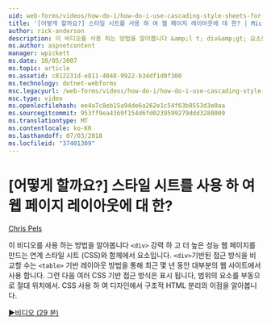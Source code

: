 ```yaml
---
uid: web-forms/videos/how-do-i/how-do-i-use-cascading-style-sheets-for-web-page-layout
title: '[어떻게 할까요?] 스타일 시트를 사용 하 여 웹 페이지 레이아웃에 대 한? | Microsoft 문서'
author: rick-anderson
description: 이 비디오를 사용 하는 방법을 알아봅니다 &amp;l t; div&amp;gt; 요소를 만드는 강력 하 고 더 높은 성능 웹 p 연계 스타일 시트 (CSS)와 함께에서 하는 중...
ms.author: aspnetcontent
manager: wpickett
ms.date: 10/05/2007
ms.topic: article
ms.assetid: c812231d-e811-4048-9922-b34df1d0f300
ms.technology: dotnet-webforms
msc.legacyurl: /web-forms/videos/how-do-i/how-do-i-use-cascading-style-sheets-for-web-page-layout
msc.type: video
ms.openlocfilehash: ee4a7c8eb15a94de6a262e1c54f63b8553d3e0aa
ms.sourcegitcommit: 953ff9ea4369f154d6fd0239599279ddd3280009
ms.translationtype: MT
ms.contentlocale: ko-KR
ms.lasthandoff: 07/03/2018
ms.locfileid: "37401309"
---
```

<a name="how-do-i-use-cascading-style-sheets-for-web-page-layout"></a>[어떻게 할까요?] 스타일 시트를 사용 하 여 웹 페이지 레이아웃에 대 한?
====================
[Chris Pels](https://twitter.com/chrispels)

이 비디오를 사용 하는 방법을 알아봅니다 `<div>` 강력 하 고 더 높은 성능 웹 페이지를 만드는 연계 스타일 시트 (CSS)와 함께에서 요소입니다. `<div>`기반된 접근 방식을 비교할 수는 `<table>` 기반 레이아웃 방법을 통해 최근 몇 년 동안 대부분의 웹 사이트에서 사용 합니다. 그런 다음 여러 CSS 기반 접근 방식은 표시 됩니다, 범위의 요소를 부동으로 절대 위치에서. CSS 사용 하 여 디자인에서 구조적 HTML 분리의 이점을 알아봅니다.

[&#9654;비디오 (29 분)](https://channel9.msdn.com/Blogs/ASP-NET-Site-Videos/how-do-i-use-cascading-style-sheets-for-web-page-layout)
